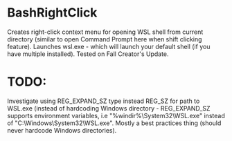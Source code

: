 # BashRightClick

Creates right-click context menu for opening WSL shell from current directory (similar to open Command Prompt here when shift clicking feature). Launches wsl.exe - which will launch your default shell (if you have multiple installed). Tested on Fall Creator's Update. 

# TODO:
Investigate using REG_EXPAND_SZ type instead REG_SZ for path to WSL.exe (instead of hardcoding Windows directory - REG_EXPAND_SZ supports environment variables, i.e "%windir%\System32\WSL.exe" instead of "C:\Windows\System32\WSL.exe". Mostly a best practices thing (should never hardcode Windows directories).